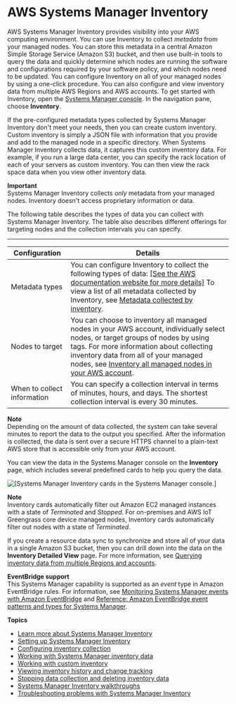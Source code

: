 # AWS Systems Manager Inventory<a name="systems-manager-inventory"></a>

AWS Systems Manager Inventory provides visibility into your AWS computing environment\. You can use Inventory to collect *metadata* from your managed nodes\. You can store this metadata in a central Amazon Simple Storage Service \(Amazon S3\) bucket, and then use built\-in tools to query the data and quickly determine which nodes are running the software and configurations required by your software policy, and which nodes need to be updated\. You can configure Inventory on all of your managed nodes by using a one\-click procedure\. You can also configure and view inventory data from multiple AWS Regions and AWS accounts\. To get started with Inventory, open the [Systems Manager console](https://console.aws.amazon.com/systems-manager/inventory)\. In the navigation pane, choose **Inventory**\.

If the pre\-configured metadata types collected by Systems Manager Inventory don't meet your needs, then you can create custom inventory\. Custom inventory is simply a JSON file with information that you provide and add to the managed node in a specific directory\. When Systems Manager Inventory collects data, it captures this custom inventory data\. For example, if you run a large data center, you can specify the rack location of each of your servers as custom inventory\. You can then view the rack space data when you view other inventory data\.

**Important**  
Systems Manager Inventory collects *only* metadata from your managed nodes\. Inventory doesn't access proprietary information or data\.

The following table describes the types of data you can collect with Systems Manager Inventory\. The table also describes different offerings for targeting nodes and the collection intervals you can specify\.


****  

| Configuration | Details | 
| --- | --- | 
|  Metadata types  |  You can configure Inventory to collect the following types of data: [\[See the AWS documentation website for more details\]](http://docs.aws.amazon.com/systems-manager/latest/userguide/systems-manager-inventory.html)  To view a list of all metadata collected by Inventory, see [Metadata collected by inventory](sysman-inventory-schema.md)\.   | 
|  Nodes to target  |  You can choose to inventory all managed nodes in your AWS account, individually select nodes, or target groups of nodes by using tags\. For more information about collecting inventory data from all of your managed nodes, see [Inventory all managed nodes in your AWS account](sysman-inventory-configuring.md#inventory-management-inventory-all)\.  | 
|  When to collect information  |  You can specify a collection interval in terms of minutes, hours, and days\. The shortest collection interval is every 30 minutes\.   | 

**Note**  
Depending on the amount of data collected, the system can take several minutes to report the data to the output you specified\. After the information is collected, the data is sent over a secure HTTPS channel to a plain\-text AWS store that is accessible only from your AWS account\. 

You can view the data in the Systems Manager console on the **Inventory** page, which includes several predefined cards to help you query the data\.

![\[Systems Manager Inventory cards in the Systems Manager console.\]](http://docs.aws.amazon.com/systems-manager/latest/userguide/images/inventory-cards.png)

**Note**  
Inventory cards automatically filter out Amazon EC2 managed instances with a state of *Terminated* and *Stopped*\. For on\-premises and AWS IoT Greengrass core device managed nodes, Inventory cards automatically filter out nodes with a state of *Terminated*\. 

If you create a resource data sync to synchronize and store all of your data in a single Amazon S3 bucket, then you can drill down into the data on the **Inventory Detailed View** page\. For more information, see [Querying inventory data from multiple Regions and accounts](systems-manager-inventory-query.md)\.

**EventBridge support**  
This Systems Manager capability is supported as an *event* type in Amazon EventBridge rules\. For information, see [Monitoring Systems Manager events with Amazon EventBridge](monitoring-eventbridge-events.md) and [Reference: Amazon EventBridge event patterns and types for Systems Manager](reference-eventbridge-events.md)\.

**Topics**
+ [Learn more about Systems Manager Inventory](sysman-inventory-about.md)
+ [Setting up Systems Manager Inventory](systems-manager-inventory-setting-up.md)
+ [Configuring inventory collection](sysman-inventory-configuring.md)
+ [Working with Systems Manager inventory data](systems-manager-inventory-data-working.md)
+ [Working with custom inventory](sysman-inventory-custom.md)
+ [Viewing inventory history and change tracking](sysman-inventory-history.md)
+ [Stopping data collection and deleting inventory data](systems-manager-inventory-delete.md)
+ [Systems Manager Inventory walkthroughs](sysman-inventory-walk.md)
+ [Troubleshooting problems with Systems Manager Inventory](syman-inventory-troubleshooting.md)